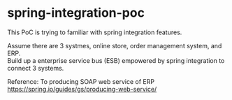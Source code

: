 # spring-integration-poc
This PoC is trying to familiar with spring integration features.

Assume there are 3 systmes, online store, order management system, and ERP.<br>
Build up a enterprise service bus (ESB) empowered by spring integration to connect 3 systems.

Reference:
To producing SOAP web service of ERP
https://spring.io/guides/gs/producing-web-service/
